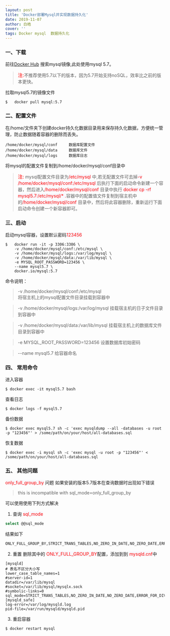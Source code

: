 ```yaml
---
layout: post
title: 'Docker部署Mysql并实现数据持久化'
date: 2019-11-07
author: 白皓
cover: ''
tags: Docker mysql  数据持久化
---
```

###  一、下载

前往[Docker Hub](https://hub.docker.com/_/mysql) 搜索mysql镜像,此处使用mysql 5.7。

>   <span style="color:red;font-size:15px">注:</span>不推荐使用5.7以下的版本，因为5.7开始支持noSQL，效率比之前的版本更快。


拉取mysql5.7的镜像文件
```docker
$   docker pull mysql:5.7
```

### 二、配置文件

在/home/文件夹下创建docker持久化数据目录用来保存持久化数据，方便统一管理，防止数据随着容器的删除而丢失。
```docker
/home/docker/mysql/conf     数据库配置文件
/home/docker/mysql/data     数据库文件
/home/docker/mysql/logs     数据库日志
```
将mysql的配置文件复制到/home/docker/mysql/conf目录中
>  <span style="color:red;font-size:15px">注:</span> mysql配置文件目录为<span style="color:red;background-color:GhostWhite">/etc/mysql</span> 中,若无配置文件可去掉<span style="color:red;background-color:GhostWhite">-v /home/docker/mysql/conf:/etc/mysql </span> 后执行下面的启动命令新建一个容器，然后进入<span style="color:red;background-color:GhostWhite">/home/docker/mysql/conf</span> 目录中执行<span style="color:red;background-color:GhostWhite"> docker cp -rf mysql5.7:/etc/mysql/* .</span>容器中的配置值文件复制到宿主机中的<span style="color:red;background-color:GhostWhite">/home/docker/mysql/conf</span> 目录中，然后将此容器删除，重新运行下面启动命令创建一个新容器即可。

### 三、启动

启动mysql容器，设置默认密码<span style="color:red;background-color:GhostWhite">123456</span> 
```docker
$   docker run -it -p 3306:3306 \               
    -v /home/docker/mysql/conf:/etc/mysql \
    -v /home/docker/mysql/logs:/var/log/mysql \
    -v /home/docker/mysql/data:/var/lib/mysql \
    -e MYSQL_ROOT_PASSWORD=123456 \
    --name mysql5.7 \
    docker.io/mysql:5.7
```

命令说明：
>   -v /home/docker/mysql/conf:/etc/mysql      
>   将宿主机上的mysql配置文件目录挂载到容器中

>   -v /home/docker/mysql/logs:/var/log/mysql 
>      挂载宿主机的日子文件目录到容器中

>    -v /home/docker/mysql/data:/var/lib/mysql 
         挂载宿主机上的数据库文件目录到容器中

>    -e MYSQL_ROOT_PASSWORD=123456 
            设置数据库初始密码

>    --name mysql5.7 
          给容器命名

### 四、 常用命令
进入容器
```docker
$ docker exec -it mysql5.7 bash
```

查看日志
```docker
$ docker logs -f mysql5.7
```

备份数据
```docker
$ docker exec mysql5.7 sh -c 'exec mysqldump --all -databases -u root -p "123456"' > /some/path/on/your/host/all-databases.sql
```

恢复数据
```docker
$ docker exec -i mysql sh -c 'exec mysql -u root -p "123456"' < /some/path/on/your/host/all-databases.sql
```

### 五、 其他问题

<span style="color:red;background-color:GhostWhite">only_full_group_by</span>  问题
如果安装的版本5.7版本在查询数据时出现如下错误

>   this is incompatible with sql_mode=only_full_group_by

可以使用使用下列方式解决

1. 查询 <span style="color:red;background-color:GhostWhite">sql_mode</span>
```sql
select @@sql_mode
```
结果如下
```sql
ONLY_FULL_GROUP_BY,STRICT_TRANS_TABLES,NO_ZERO_IN_DATE,NO_ZERO_DATE,ERROR_FOR_DIVISION_BY_ZERO,NO_AUTO_CREATE_USER,NO_ENGINE_SUBSTITUTION
```

2. 重置
删除其中的 <span style="color:red;background-color:GhostWhite">ONLY_FULL_GROUP_BY</span>配置，添加到到 <span style="color:red;background-color:GhostWhite">mysqld.cnf</span>中
```docker
[mysqld]
# 表名不区分大小写
lower_case_table_names=1 
#server-id=1
datadir=/var/lib/mysql
#socket=/var/lib/mysql/mysqlx.sock
#symbolic-links=0
sql_mode=STRICT_TRANS_TABLES,NO_ZERO_IN_DATE,NO_ZERO_DATE,ERROR_FOR_DIVISION_BY_ZERO,NO_AUTO_CREATE_USER,NO_ENGINE_SUBSTITUTION
[mysqld_safe]
log-error=/var/log/mysqld.log
pid-file=/var/run/mysqld/mysqld.pid
```

3. 重启容器
```docker
$ docker restart mysql
```
